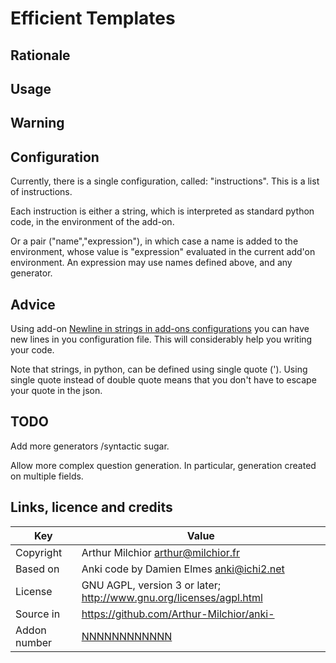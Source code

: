 # Efficient Templates
## Rationale


## Usage

## Warning

## Configuration
Currently, there is a single configuration, called:
"instructions". This is a list of instructions.

Each instruction is either a string, which is interpreted as standard
python code, in the environment of the add-on. 

Or a pair ("name","expression"), in which case a name is added to the
environment, whose value is "expression" evaluated in the current
add'on environment. An expression may use names defined above, and any
generator.
## Advice

Using add-on [Newline in strings in add-ons
configurations](https://ankiweb.net/shared/info/112201952) you can
have new lines in you configuration file. This will considerably help
you writing your code.

Note that strings, in python, can be defined using single quote
('). Using single quote instead of double quote means that you don't
have to escape your quote in the json.

## TODO 
Add more generators /syntactic sugar. 

Allow more complex question generation. In particular, generation
created on multiple fields.

## Links, licence and credits

Key         |Value
------------|-------------------------------------------------------------------
Copyright   | Arthur Milchior <arthur@milchior.fr>
Based on    | Anki code by Damien Elmes <anki@ichi2.net>
License     | GNU AGPL, version 3 or later; http://www.gnu.org/licenses/agpl.html
Source in   | https://github.com/Arthur-Milchior/anki-
Addon number| [NNNNNNNNNNNN](https://ankiweb.net/shared/info/NNNNNNNNNNNN)
